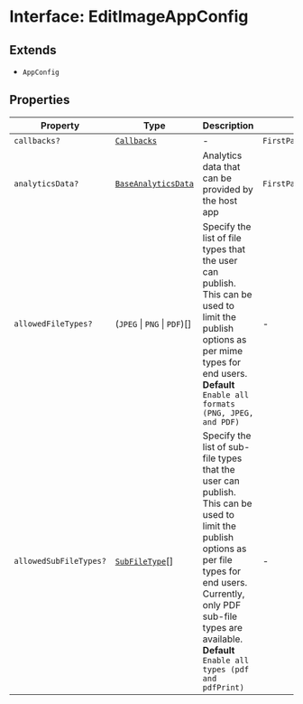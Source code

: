 # Interface: EditImageAppConfig

## Extends

- `AppConfig`

## Properties

| Property | Type | Description | Inherited from |
| ------ | ------ | ------ | ------ |
| `callbacks?` | [`Callbacks`](../../../Callbacks.types/interfaces/Callbacks.md) | - | `FirstParty.AppConfig.callbacks` |
| `analyticsData?` | [`BaseAnalyticsData`](../../../AppConfig.types/type-aliases/BaseAnalyticsData.md) | Analytics data that can be provided by the host app | `FirstParty.AppConfig.analyticsData` |
| `allowedFileTypes?` | (`JPEG` \| `PNG` \| `PDF`)[] | Specify the list of file types that the user can publish. This can be used to limit the publish options as per mime types for end users. **Default** `Enable all formats (PNG, JPEG, and PDF)` | - |
| `allowedSubFileTypes?` | [`SubFileType`](../../../Asset.types/enumerations/SubFileType.md)[] | Specify the list of sub-file types that the user can publish. This can be used to limit the publish options as per file types for end users. Currently, only PDF sub-file types are available. **Default** `Enable all types (pdf and pdfPrint)` | - |
